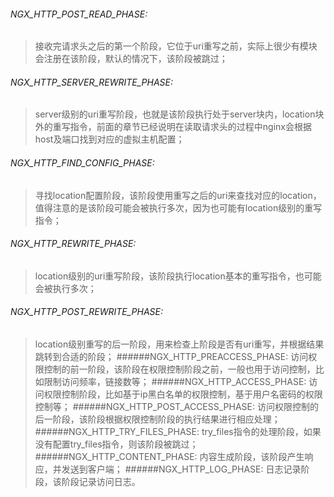 ###### NGX_HTTP_POST_READ_PHASE:
 > 接收完请求头之后的第一个阶段，它位于uri重写之前，实际上很少有模块会注册在该阶段，默认的情况下，该阶段被跳过；
###### NGX_HTTP_SERVER_REWRITE_PHASE:
 > server级别的uri重写阶段，也就是该阶段执行处于server块内，location块外的重写指令，前面的章节已经说明在读取请求头的过程中nginx会根据host及端口找到对应的虚拟主机配置；
###### NGX_HTTP_FIND_CONFIG_PHASE:
> 寻找location配置阶段，该阶段使用重写之后的uri来查找对应的location，值得注意的是该阶段可能会被执行多次，因为也可能有location级别的重写指令；
###### NGX_HTTP_REWRITE_PHASE:
 > location级别的uri重写阶段，该阶段执行location基本的重写指令，也可能会被执行多次；
###### NGX_HTTP_POST_REWRITE_PHASE:
 > location级别重写的后一阶段，用来检查上阶段是否有uri重写，并根据结果跳转到合适的阶段；
######NGX_HTTP_PREACCESS_PHASE:
 > 访问权限控制的前一阶段，该阶段在权限控制阶段之前，一般也用于访问控制，比如限制访问频率，链接数等；
######NGX_HTTP_ACCESS_PHASE:
 > 访问权限控制阶段，比如基于ip黑白名单的权限控制，基于用户名密码的权限控制等；
######NGX_HTTP_POST_ACCESS_PHASE:
 > 访问权限控制的后一阶段，该阶段根据权限控制阶段的执行结果进行相应处理；
######NGX_HTTP_TRY_FILES_PHASE:
 > try_files指令的处理阶段，如果没有配置try_files指令，则该阶段被跳过；
######NGX_HTTP_CONTENT_PHASE:
 > 内容生成阶段，该阶段产生响应，并发送到客户端；
######NGX_HTTP_LOG_PHASE:
 > 日志记录阶段，该阶段记录访问日志。